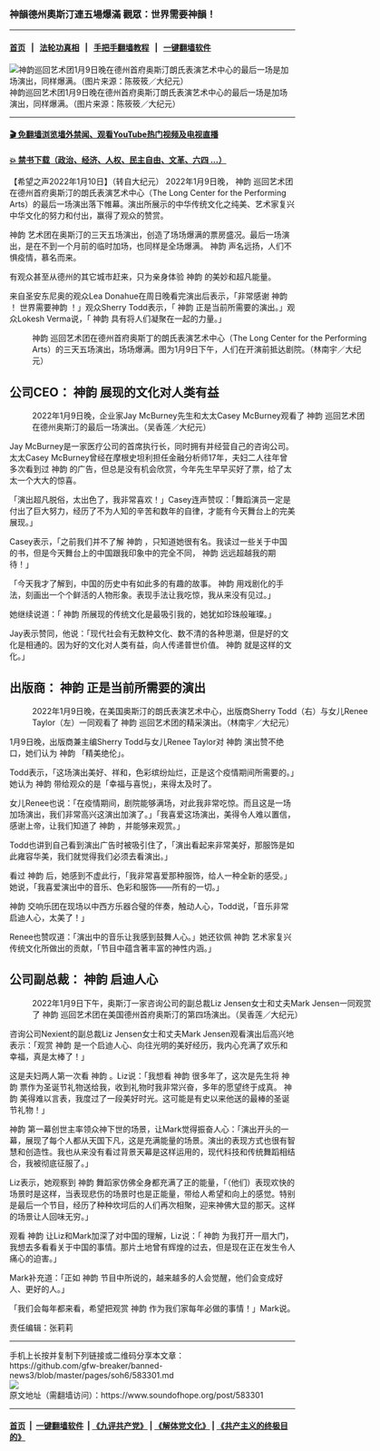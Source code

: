 ### 神韻德州奧斯汀連五場爆滿 觀眾：世界需要神韻！
------------------------

#### [首页](https://github.com/gfw-breaker/banned-news3/blob/master/README.md) &nbsp;&nbsp;|&nbsp;&nbsp; [法轮功真相](https://github.com/begood0513/basic/blob/master/README.md)  &nbsp;&nbsp;|&nbsp;&nbsp; [手把手翻墙教程](https://github.com/gfw-breaker/guides/wiki)  &nbsp;&nbsp;|&nbsp;&nbsp; [一键翻墙软件](https://github.com/gfw-breaker/nogfw/blob/master/README.md)  



<div><img alt="神韵巡回艺术团1月9日晚在德州首府奥斯汀朗氏表演艺术中心的最后一场是加场演出，同样爆满。（图片来源：陈筱筱／大纪元）" src="https://img.soundofhope.org/2022-01/1641862089208.jpg"/>
<br/><figcaption class="caption">
 神韵巡回艺术团1月9日晚在德州首府奥斯汀朗氏表演艺术中心的最后一场是加场演出，同样爆满。（图片来源：陈筱筱／大纪元）
</figcaption></div><hr/>

#### [ 🎬  免翻墙浏览墙外禁闻、观看YouTube热门视频及电视直播](https://github.com/gfw-breaker/HelloWorld)

#### [ 💥  禁书下载（政治、经济、人权、民主自由、文革、六四 ...）](https://github.com/gfw-breaker/books/blob/master/README.md)

<div><div class="Content__Wrapper sc-1bvya0-0 grZQxZ">
 <p class="meta-top">
  <span class="meta">
   【希望之声2022年1月10日】（转自大纪元）
  </span>
  2022年1月9日晚，
  <ok href="/term/16755">
   神韵
  </ok>
  巡回艺术团在德州首府奥斯汀的朗氏表演艺术中心（The Long Center for the Performing Arts）的最后一场演出落下帷幕。演出所展示的中华传统文化之纯美、艺术家复兴中华文化的努力和付出，赢得了观众的赞赏。
 </p>
 <p>
  <ok href="/term/16755">
   神韵
  </ok>
  艺术团在奥斯汀的三天五场演出，创造了场场爆满的票房盛况。最后一场演出，是在不到一个月前的临时加场，也同样是全场爆满。
  <ok href="/term/16755">
   神韵
  </ok>
  声名远扬，人们不惧疫情，慕名而来。
 </p>
 <p>
  有观众甚至从德州的其它城市赶来，只为亲身体验
  <ok href="/term/16755">
   神韵
  </ok>
  的美妙和超凡能量。
 </p>
 <p>
  来自圣安东尼奥的观众Lea Donahue在周日晚看完演出后表示，「非常感谢
  <ok href="/term/16755">
   神韵
  </ok>
  ！
  <ok href="/term/677831">
   世界需要神韵
  </ok>
  ！」观众Sherry Todd表示，「
  <ok href="/term/16755">
   神韵
  </ok>
  正是当前所需要的演出。」观众Lokesh Verma说，「
  <ok href="/term/16755">
   神韵
  </ok>
  具有将人们凝聚在一起的力量。」
 </p>
 <figure aria-describedby="caption-attachment-13494770" class="wp-caption aligncenter" id="attachment_13494770" style="width:600px">
  <ok href="https://i.epochtimes.com/assets/uploads/2022/01/id13494770-2201092245551886.jpg" target="_blank">
   <img alt="" class="size-large wp-image-13494770" src="https://i.epochtimes.com/assets/uploads/2022/01/id13494770-2201092245551886-600x400.jpg" title=""/>
  </ok>
  <br/><figcaption class="wp-caption-text" id="caption-attachment-13494770">
   <ok href="/term/16755">
    神韵
   </ok>
   巡回艺术团在德州首府奥斯丁的朗氏表演艺术中心（The Long Center for the Performing Arts）的三天五场演出，场场爆满。图为1月9日下午，人们在开演前抵达剧院。（林南宇／大纪元）
  </figcaption>
 </figure>
 <h2>
  公司CEO：
  <ok href="/term/16755">
   神韵
  </ok>
  展现的文化对人类有益
 </h2>
 <figure aria-describedby="caption-attachment-13494772" class="wp-caption aligncenter" id="attachment_13494772" style="width:600px">
  <ok href="https://i.epochtimes.com/assets/uploads/2022/01/id13494772-2201092325461886.jpg" target="_blank">
   <img alt="" class="size-large wp-image-13494772" src="https://i.epochtimes.com/assets/uploads/2022/01/id13494772-2201092325461886-600x400.jpg" title=""/>
  </ok>
  <br/><figcaption class="wp-caption-text" id="caption-attachment-13494772">
   2022年1月9日晚，企业家Jay McBurney先生和太太Casey McBurney观看了
   <ok href="/term/16755">
    神韵
   </ok>
   巡回艺术团在德州奥斯汀的最后一场演出。（吴香莲／大纪元）
  </figcaption>
 </figure>
 <p>
  Jay McBurney是一家医疗公司的首席执行长，同时拥有并经营自己的咨询公司。太太Casey McBurney曾经在摩根史坦利担任金融分析师17年，夫妇二人往年曾多次看到过
  <ok href="/term/16755">
   神韵
  </ok>
  的广告，但总是没有机会欣赏，今年先生早早买好了票，给了太太一个大大的惊喜。
 </p>
 <p>
  「演出超凡脱俗，太出色了，我非常喜欢！」Casey连声赞叹：「舞蹈演员一定是付出了巨大努力，经历了不为人知的辛苦和数年的自律，才能有今天舞台上的完美展现。」
 </p>
 <p>
  Casey表示，「之前我们并不了解
  <ok href="/term/16755">
   神韵
  </ok>
  ，只知道她很有名。我读过一些关于中国的书，但是今天舞台上的中国跟我印象中的完全不同，
  <ok href="/term/16755">
   神韵
  </ok>
  远远超越我的期待！」
 </p>
 <p>
  「今天我才了解到，中国的历史中有如此多的有趣的故事。
  <ok href="/term/16755">
   神韵
  </ok>
  用戏剧化的手法，刻画出一个个鲜活的人物形象。表现手法让我吃惊，我从来没有见过。」
 </p>
 <p>
  她继续说道：「
  <ok href="/term/16755">
   神韵
  </ok>
  所展现的传统文化是最吸引我的，她犹如珍珠般璀璨。」
 </p>
 <p>
  Jay表示赞同，他说：「现代社会有无数种文化、数不清的各种思潮，但是好的文化是相通的。因为好的文化对人类有益，向人传递普世价值。
  <ok href="/term/16755">
   神韵
  </ok>
  就是这样的文化。」
 </p>
 <h2>
  出版商：
  <ok href="/term/16755">
   神韵
  </ok>
  正是当前所需要的演出
 </h2>
 <figure aria-describedby="caption-attachment-13494773" class="wp-caption aligncenter" id="attachment_13494773" style="width:600px">
  <ok href="https://i.epochtimes.com/assets/uploads/2022/01/id13494773-2201092245321886.jpg" target="_blank">
   <img alt="" class="size-large wp-image-13494773" src="https://i.epochtimes.com/assets/uploads/2022/01/id13494773-2201092245321886-600x400.jpg" title=""/>
  </ok>
  <br/><figcaption class="wp-caption-text" id="caption-attachment-13494773">
   2022年1月9日晚，在美国奥斯汀的朗氏表演艺术中心，出版商Sherry Todd（右）与女儿Renee Taylor（左）一同观看了
   <ok href="/term/16755">
    神韵
   </ok>
   巡回艺术团的精采演出。（林南宇／大纪元）
  </figcaption>
 </figure>
 <p>
  1月9日晚，出版商兼主编Sherry Todd与女儿Renee Taylor对
  <ok href="/term/16755">
   神韵
  </ok>
  演出赞不绝口，她们认为
  <ok href="/term/16755">
   神韵
  </ok>
  「精美绝伦」。
 </p>
 <p>
  Todd表示，「这场演出美好、祥和，色彩缤纷灿烂，正是这个疫情期间所需要的。」她认为
  <ok href="/term/16755">
   神韵
  </ok>
  带给观众的是「幸福与喜悦」，来得太及时了。
 </p>
 <p>
  女儿Renee也说：「在疫情期间，剧院能够满场，对此我非常吃惊。而且这是一场加场演出，我们非常高兴这演出加演了。」「我喜爱这场演出，美得令人难以置信，感谢上帝，让我们知道了
  <ok href="/term/16755">
   神韵
  </ok>
  ，并能够来观赏。」
 </p>
 <p>
  Todd也讲到自己看到演出广告时被吸引住了，「演出看起来非常美好，那服饰是如此雍容华美，我们就觉得我们必须去看演出。」
 </p>
 <p>
  看过
  <ok href="/term/16755">
   神韵
  </ok>
  后，她感到不虚此行，「我非常喜爱那种服饰，给人一种全新的感受。」她说，「我喜爱演出中的音乐、色彩和服饰——所有的一切。」
 </p>
 <p>
  <ok href="/term/16755">
   神韵
  </ok>
  交响乐团在现场以中西方乐器合璧的伴奏，触动人心，Todd说，「音乐非常启迪人心，太美了！」
 </p>
 <p>
  Renee也赞叹道：「演出中的音乐让我感到鼓舞人心。」她还钦佩
  <ok href="/term/16755">
   神韵
  </ok>
  艺术家复兴传统文化所做出的贡献，「节目中蕴含著丰富的神性内涵。」
 </p>
 <h2>
  公司副总裁：
  <ok href="/term/16755">
   神韵
  </ok>
  启迪人心
 </h2>
 <figure aria-describedby="caption-attachment-13494775" class="wp-caption aligncenter" id="attachment_13494775" style="width:600px">
  <ok href="https://i.epochtimes.com/assets/uploads/2022/01/id13494775-2201091843541886.jpg" target="_blank">
   <img alt="" class="size-large wp-image-13494775" src="https://i.epochtimes.com/assets/uploads/2022/01/id13494775-2201091843541886-600x400.jpg" title=""/>
  </ok>
  <br/><figcaption class="wp-caption-text" id="caption-attachment-13494775">
   2022年1月9日下午，奥斯汀一家咨询公司的副总裁Liz Jensen女士和丈夫Mark Jensen一同观赏了
   <ok href="/term/16755">
    神韵
   </ok>
   巡回艺术团在美国德州首府奥斯汀的第四场演出。（吴香莲／大纪元）
  </figcaption>
 </figure>
 <p>
  咨询公司Nexient的副总裁Liz Jensen女士和丈夫Mark Jensen观看演出后高兴地表示：「观赏
  <ok href="/term/16755">
   神韵
  </ok>
  是一个启迪人心、向往光明的美好经历，我内心充满了欢乐和幸福，真是太棒了！」
 </p>
 <p>
  这是夫妇两人第一次看
  <ok href="/term/16755">
   神韵
  </ok>
  。Liz说：「我想看
  <ok href="/term/16755">
   神韵
  </ok>
  很多年了，这次是先生将
  <ok href="/term/16755">
   神韵
  </ok>
  票作为圣诞节礼物送给我，收到礼物时我非常兴奋，多年的愿望终于成真。
  <ok href="/term/16755">
   神韵
  </ok>
  美得难以言表，我度过了一段美好时光。这可能是有史以来他送的最棒的圣诞节礼物！」
 </p>
 <p>
  <ok href="/term/16755">
   神韵
  </ok>
  第一幕创世主率领众神下世的场景，让Mark觉得振奋人心：「演出开头的一幕，展现了每个人都从天国下凡，这是充满能量的场景。演出的表现方式也很有智慧和创造性。我也从来没有看过背景天幕是这样运用的，现代科技和传统舞蹈相结合，我被彻底征服了。」
 </p>
 <p>
  Liz表示，她观察到
  <ok href="/term/16755">
   神韵
  </ok>
  舞蹈家仿佛全身都充满了正的能量，「（他们）表现欢快的场景时是这样，当表现悲伤的场景时也是正能量，带给人希望和向上的感觉。特别是最后一个节目，经历了种种坎坷后的人们再次相聚，迎来神佛大显的那天。这样的场景让人回味无穷。」
 </p>
 <p>
  观看
  <ok href="/term/16755">
   神韵
  </ok>
  让Liz和Mark加深了对中国的理解，Liz说：「
  <ok href="/term/16755">
   神韵
  </ok>
  为我打开一扇大门，我想去多看看关于中国的事情。那片土地曾有辉煌的过去，但是现在正在发生令人痛心的迫害。」
 </p>
 <p>
  Mark补充道：「正如
  <ok href="/term/16755">
   神韵
  </ok>
  节目中所说的，越来越多的人会觉醒，他们会变成好人、更好的人。」
 </p>
 <p>
  「我们会每年都来看，希望把观赏
  <ok href="/term/16755">
   神韵
  </ok>
  作为我们家每年必做的事情！」Mark说。
 </p>
 <p class="meta-btm">
  责任编辑：张莉莉
 </p>
</div>
</div>
<hr/>
手机上长按并复制下列链接或二维码分享本文章：<br/>
https://github.com/gfw-breaker/banned-news3/blob/master/pages/soh6/583301.md <br/>
<a href='https://github.com/gfw-breaker/banned-news3/blob/master/pages/soh6/583301.md'><img src='https://github.com/gfw-breaker/banned-news3/blob/master/pages/soh6/583301.md.png'/></a> <br/>
原文地址（需翻墙访问）：https://www.soundofhope.org/post/583301


------------------------
#### [首页](https://github.com/gfw-breaker/banned-news3/blob/master/README.md) &nbsp;|&nbsp; [一键翻墙软件](https://github.com/gfw-breaker/nogfw/blob/master/README.md) &nbsp;| [《九评共产党》](https://github.com/gfw-breaker/9ping.md/blob/master/README.md#九评之一评共产党是什么) | [《解体党文化》](https://github.com/gfw-breaker/jtdwh.md/blob/master/README.md) | [《共产主义的终极目的》](https://github.com/gfw-breaker/gczydzjmd.md/blob/master/README.md)


<img src='http://gfw-breaker.win/banned-news3/pages/soh6/583301.md' width='0px' height='0px'/>